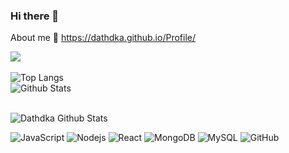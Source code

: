 ### Hi there 👋

About me 🗿 https://dathdka.github.io/Profile/

![](https://komarev.com/ghpvc/?username=dathdka&color=orange)
<br>
<br>
![Top Langs](https://github-readme-stats.vercel.app/api/top-langs/?username=dathdka&hide=TeX&layout=compact)
<br>
![Github Stats](https://github-readme-stats.vercel.app/api?username=dathdka&count_private=true&show_icons=true&include_all_commits=true)

<br>
<img align="center" src="https://github-readme-stats.vercel.app/api?username=dathdka&include_all_commits=true&count_private=true&show_icons=true&line_height=30&title_color=CDB4DB&icon_color=CDB4DB&text_color=D3D3D3&bg_color=0A0A0A" alt="Dathdka Github Stats">

![JavaScript](https://img.shields.io/badge/-JavaScript-black?style=flat-square&logo=javascript)
![Nodejs](https://img.shields.io/badge/-Nodejs-black?style=flat-square&logo=Node.js)
![React](https://img.shields.io/badge/-React-black?style=flat-square&logo=react)
![MongoDB](https://img.shields.io/badge/-MongoDB-black?style=flat-square&logo=mongodb)
![MySQL](https://img.shields.io/badge/-MySQL-black?style=flat-square&logo=mysql)
![GitHub](https://img.shields.io/badge/-GitHub-181717?style=flat-square&logo=github)

